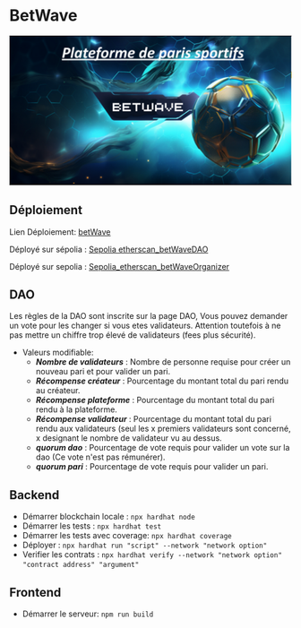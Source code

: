 # BetWave
![betWave](./betwaveLogo.PNG)

## Déploiement
Lien Déploiement: [betWave](https://alyra-final-project-five.vercel.app/)  

Déployé sur sépolia : [Sepolia etherscan_betWaveDAO](https://sepolia.etherscan.io/address/0x99491F453441978f02f6e841a1EF5336Ba4f9935#code)

Déployé sur sepolia : [Sepolia_etherscan_betWaveOrganizer](https://sepolia.etherscan.io/address/0xaf4c47C65cA567A3f7F1FA54Be72134F8C9e534c#code)

## DAO
Les règles de la DAO sont inscrite sur la page DAO, Vous pouvez demander un vote pour les changer si vous etes validateurs. 
Attention toutefois à ne pas mettre un chiffre trop élevé de validateurs (fees plus sécurité).

* Valeurs modifiable:
  * ***Nombre de validateurs*** : Nombre de personne requise pour créer un nouveau pari et pour valider un pari.
  * ***Récompense créateur*** : Pourcentage du montant total du pari rendu au créateur.
  * ***Récompense plateforme*** : Pourcentage du montant total du pari rendu à la plateforme.
  * ***Récompense validateur*** : Pourcentage du montant total du pari rendu aux validateurs (seul les x premiers validateurs sont concerné,
  x designant le nombre de validateur vu au dessus.
  * ***quorum dao*** : Pourcentage de vote requis pour valider un vote sur la dao (Ce vote n'est pas rémunérer).
  * ***quorum pari*** : Pourcentage de vote requis pour valider un pari.

## Backend

 * Démarrer blockchain locale : ```npx hardhat node```
 * Démarrer les tests : ```npx hardhat test```
 * Démarrer les tests avec coverage: ```npx hardhat coverage```
 * Déployer : ```npx hardhat run "script" --network "network option"```
 * Verifier les contrats : ```npx hardhat verify --network "network option" "contract address" "argument"```

## Frontend

 * Démarrer le serveur: ```npm run build```